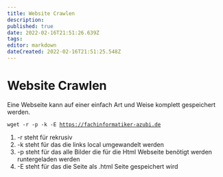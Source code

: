 ```yaml
---
title: Website Crawlen
description: 
published: true
date: 2022-02-16T21:51:26.639Z
tags: 
editor: markdown
dateCreated: 2022-02-16T21:51:25.548Z
---
```


# Website Crawlen

Eine Webseite kann auf einer einfach Art und Weise komplett gespeichert
werden.

`wget -r -p -k -E `[`https://fachinformatiker-azubi.de`]

1.  -r steht für rekrusiv
2.  -k steht für das die links local umgewandelt werden
3.  -p steht für das alle Bilder die für die Html Webseite benötigt
    werden runtergeladen werden
4.  -E steht für das die Seite als .html Seite gespeichert wird

  [`https://fachinformatiker-azubi.de`]: https://fachinformatiker-azubi.de